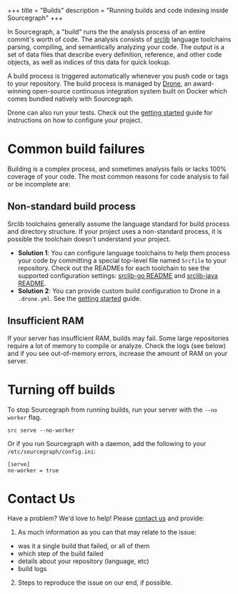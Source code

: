 +++
title = "Builds"
description = "Running builds and code indexing inside Sourcegraph"
+++

In Sourcegraph, a "build" runs the the analysis process of an entire
commit's worth of code. The analysis consists of
[srclib](https://srclib.org) language toolchains parsing,
compiling, and semantically analyzing your code. The output is a set
of data files that describe every definition, reference, and other
code objects, as well as indices of this data for quick lookup.

A build process is triggered automatically whenever you push code
or tags to your repository. The build process is managed by
[Drone](https://github.com/drone/drone), an award-winning open-source
continuous integration system built on Docker which comes bundled
natively with Sourcegraph.

Drone can also run your tests. Check out the [getting started](http://readme.drone.io/usage/overview/)
guide for instructions on how to configure your project.

# Common build failures

Building is a complex process, and sometimes analysis fails or lacks 100%
coverage of your code. The most common reasons for code analysis to fail or
be incomplete are:

## Non-standard build process

Srclib toolchains generally assume the language standard for build process and directory structure. If your project uses a non-standard process, it is possible the toolchain doesn't understand your project.

* **Solution 1**: You can configure language toolchains to help them
  process your code by committing a special top-level file named
  `Srcfile` to your repository. Check out the READMEs for each
  toolchain to see the supported configuration settings:
  [srclib-go README](https://sourcegraph.com/sourcegraph/srclib-go)
  and
  [srclib-java README](https://sourcegraph.com/sourcegraph/srclib-java).
* **Solution 2**: You can provide custom build configuration to Drone in a `.drone.yml`. See the
  [getting started](http://readme.drone.io/usage/overview/) guide.

## Insufficient RAM

If your server has insufficient RAM, builds may fail. Some large repositories require a lot of memory to compile or analyze. Check the logs (see below) and if you see out-of-memory errors, increase the amount of RAM on your server.

# Turning off builds

To stop Sourcegraph from running builds, run your server with the `--no worker` flag.

```
src serve --no-worker
```

Or if you run Sourcegraph with a daemon, add the following to your `/etc/sourcegraph/config.ini`:

```
[serve]
no-worker = true
```

# Contact Us

Have a problem? We'd love to help! Please [contact us](mailto:help@sourcegraph.com) and provide:

1. As much information as you can that may relate to the issue:
  - was it a single build that failed, or all of them
  - which step of the build failed
  - details about your repository (language, etc)
  - build logs
2. Steps to reproduce the issue on our end, if possible.
